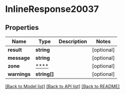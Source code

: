 # InlineResponse20037

## Properties
Name | Type | Description | Notes
------------ | ------------- | ------------- | -------------
**result** | **string** |  | [optional] 
**message** | **string** |  | [optional] 
**zone** | [****](.md) |  | [optional] 
**warnings** | **string[]** |  | [optional] 

[[Back to Model list]](../README.md#documentation-for-models) [[Back to API list]](../README.md#documentation-for-api-endpoints) [[Back to README]](../README.md)

